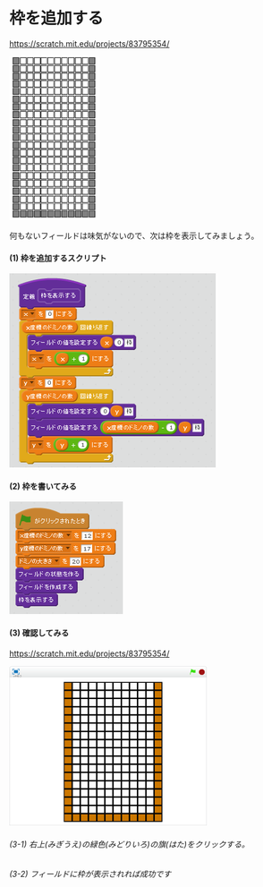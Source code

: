 # 枠を追加する

https://scratch.mit.edu/projects/83795354/

![](board_2.png)

何もないフィールドは味気がないので、次は枠を表示してみましょう。


#### (1) 枠を追加するスクリプト

![](script_create_frame.png)


#### (2) 枠を書いてみる

![](script_create_main.png)


#### (3) 確認してみる

https://scratch.mit.edu/projects/83795354/

![](test.png)


###### (3-1) 右上(みぎうえ)の緑色(みどりいろ)の旗(はた)をクリックする。

###### (3-2) フィールドに枠が表示されれば成功です

